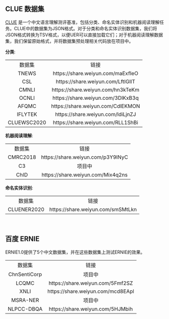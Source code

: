 
## CLUE 数据集
[CLUE](https://www.cluebenchmarks.com/) 是一个中文语言理解测评基准，包括分类、命名实体识别和机器阅读理解任务。CLUE中的数据集为JSON格式。对于分类和命名实体识别数据集，我们将JSON格式转换为TSV格式，以便UER可以直接加载它们；对于机器阅读理解数据集，我们保留原始格式，并将数据集预处理相关代码放在项目中。

__分类__:
<table>
<tr align="center"><td> 数据集 <td> 链接
<tr align="center"><td> TNEWS <td> https://share.weiyun.com/maExfIeO
<tr align="center"><td> CSL <td> https://share.weiyun.com/LftIGlIT
<tr align="center"><td> CMNLI <td> https://share.weiyun.com/hn3kTeKm
<tr align="center"><td> OCNLI <td> https://share.weiyun.com/3DlKxB3q
<tr align="center"><td> AFQMC <td> https://share.weiyun.com/CdlEKMON
<tr align="center"><td> IFLYTEK <td> https://share.weiyun.com/ldiLjnZJ
<tr align="center"><td> CLUEWSC2020 <td> https://share.weiyun.com/RLL1ShBi
</table>

__机器阅读理解__:
<table>
<tr align="center"><td> 数据集 <td> 链接
<tr align="center"><td> CMRC2018 <td> https://share.weiyun.com/p3Y9INyC
<tr align="center"><td> C3 <td> 项目中
<tr align="center"><td> ChID <td> https://share.weiyun.com/Mix4q2ns
</table>

__命名实体识别__:
<table>
<tr align="center"><td> 数据集 <td> 链接
<tr align="center"><td> CLUENER2020 <td> https://share.weiyun.com/smSMtLkn
</table>

<br/>

## 百度 ERNIE
ERNIE1.0提供了5个中文数据集，并在这些数据集上测试ERNIE的效果。
<table>
<tr align="center"><td> 数据集 <td> 链接 
<tr align="center"><td> ChnSentiCorp <td> 项目中
<tr align="center"><td> LCQMC <td> https://share.weiyun.com/5Fmf2SZ
<tr align="center"><td> XNLI <td> https://share.weiyun.com/mcd8EApl
<tr align="center"><td> MSRA-NER <td> 项目中
<tr align="center"><td> NLPCC-DBQA <td> https://share.weiyun.com/5HJMbih
</table>
